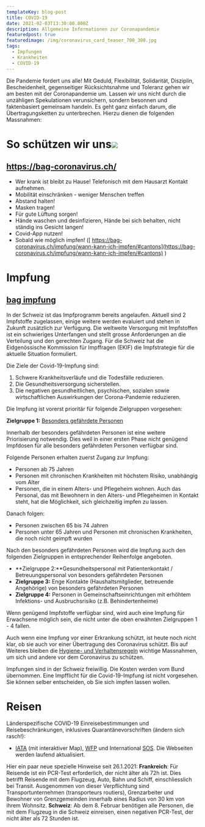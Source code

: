 ```yaml
---
templateKey: blog-post
title: COVID-19
date: 2021-02-03T13:30:08.800Z
description: Allgemeine Informationen zur Coronapandemie
featuredpost: true
featuredimage: /img/coronavirus_card_teaser_700_300.jpg
tags:
  - Impfungen
  - Krankheiten
  - COVID-19
---
```

Die Pandemie fordert uns alle! Mit Geduld, Flexibilität, Solidarität, Disziplin, Bescheidenheit, gegenseitiger Rücksichtsnahme und Toleranz gehen wir am besten mit der Coronapandemie um. Lassen wir uns nicht durch die unzähligen Spekulationen verunsichern, sondern besonnen und faktenbasiert gemeinsam handeln. Es geht ganz einfach darum, die Übertragungsketten zu unterbrechen. Hierzu dienen die folgenden Massnahmen:

# [](https://bag-coronavirus.ch/)**So schützen wir uns![ ](https://bag-coronavirus.ch/)**

## <https://bag-coronavirus.ch/>

* Wer krank ist bleibt zu Hause! Telefonisch mit dem Hausarzt Kontakt aufnehmen.
* Mobilität einschränken - weniger Menschen treffen
* Abstand halten!
* Masken tragen!
* Für gute Lüftung sorgen!
* Hände waschen und desinfizieren, Hände bei sich behalten, nicht ständig ins Gesicht langen!
* Covid-App nutzen!
* Sobald wie möglich impfen! ([ https://bag-coronavirus.ch/impfung/wann-kann-ich-impfen/#cantons](https://bag-coronavirus.ch/impfung/wann-kann-ich-impfen/#cantons) )

# Impfung

## [bag impfung](https://www.bag.admin.ch/bag/de/home/krankheiten/ausbrueche-epidemien-pandemien/aktuelle-ausbrueche-epidemien/novel-cov/impfen.html#873795475)

In der Schweiz ist das Impfprogramm bereits angelaufen. Aktuell sind 2 Impfstoffe zugelassen, einige weitere werden evaluiert und stehen in Zukunft zusätzlich zur Verfügung. Die weltweite Versorgung mit Impfstoffen ist ein schwieriges Unterfangen und stellt grosse Anforderungen an die Verteilung und den gerechten Zugang. Für die Schweiz hat die Eidgenössische Kommission für Impffragen (EKIF) die Impfstrategie für die aktuelle Situation formuliert.

Die Ziele der Covid-19-Impfung sind:

1. Schwere Krankheitsverläufe und die Todesfälle reduzieren.
2. Die Gesundheitsversorgung sicherstellen.
3. Die negativen gesundheitlichen, psychischen, sozialen sowie wirtschaftlichen Auswirkungen der Corona-Pandemie reduzieren.

Die Impfung ist vorerst prioritär für folgende Zielgruppen vorgesehen:

**Zielgruppe 1:** [Besonders gefährdete Personen](https://www.bag.admin.ch/bag/de/home/krankheiten/ausbrueche-epidemien-pandemien/aktuelle-ausbrueche-epidemien/novel-cov/krankheit-symptome-behandlung-ursprung/besonders-gefaehrdete-menschen.html)

Innerhalb der besonders gefährdeten Personen ist eine weitere Priorisierung notwendig. Dies weil in einer ersten Phase nicht genügend Impfdosen für alle besonders gefährdeten Personen verfügbar sind.

Folgende Personen erhalten zuerst Zugang zur Impfung:

* Personen ab 75 Jahren
* Personen mit chronischen Krankheiten mit höchstem Risiko, unabhängig vom Alter
* Personen, die in einem Alters- und Pflegeheim wohnen. Auch das Personal, das mit Bewohnern in den Alters- und Pflegeheimen in Kontakt steht, hat die Möglichkeit, sich gleichzeitig impfen zu lassen.

Danach folgen:

* Personen zwischen 65 bis 74 Jahren
* Personen unter 65 Jahren und Personen mit chronischen Krankheiten, die noch nicht geimpft wurden

Nach den besonders gefährdeten Personen wird die Impfung auch den folgenden Zielgruppen in entsprechender Reihenfolge angeboten.

* **Zielgruppe 2:**Gesundheitspersonal mit Patientenkontakt / Betreuungspersonal von besonders gefährdeten Personen
* **Zielgruppe 3:** Enge Kontakte (Haushaltsmitglieder, betreuende Angehörige) von besonders gefährdeten Personen
* **Zielgruppe 4:** Personen in Gemeinschaftseinrichtungen mit erhöhtem Infektions- und Ausbruchsrisiko (z.B. Behindertenheime)

Wenn genügend Impfstoffe verfügbar sind, wird auch eine Impfung für Erwachsene möglich sein, die nicht unter die oben erwähnten Zielgruppen 1 - 4 fallen.

Auch wenn eine Impfung vor einer Erkrankung schützt, ist heute noch nicht klar, ob sie auch vor einer Übertragung des Coronavirus schützt. Bis auf Weiteres bleiben die [Hygiene- und Verhaltensregeln](https://www.bag.admin.ch/bag/de/home/krankheiten/ausbrueche-epidemien-pandemien/aktuelle-ausbrueche-epidemien/novel-cov/so-schuetzen-wir-uns.html#847126359) wichtige Massnahmen, um sich und andere vor dem Coronavirus zu schützen.

Impfungen sind in der Schweiz freiwillig. Die Kosten werden vom Bund übernommen. Eine Impfflicht für die Covid-19-Impfung ist nicht vorgesehen. Sie können selber entscheiden, ob Sie sich impfen lassen wollen.

# Reisen

Länderspezifische COVID-19 Einreisebestimmungen und Reisebeschränkungen, inklusives Quarantänevorschriften (ändern sich rasch!):
- [IATA](https://www.iatatravelcentre.com/world.php) (mit interaktiver Map), [WFP](https://unwfp.maps.arcgis.com/apps/opsdashboard/index.html#/db5b5df309ac4f10bfd36145a6f8880e) und International [SOS](https://pandemic.internationalsos.com/login?returnUrl=/2019-ncov/ncov-travel-restrictions-flight-operations-and-screening). Die Webseiten werden laufend aktualisiert.


Hier ein paar neue spezielle Hinweise seit 26.1.2021:
**Frankreich**: Für Reisende ist ein PCR-Test erforderlich, der nicht älter als 72h ist. Dies betrifft Reisende mit dem Flugzeug, Auto, Bahn und Schiff, einschliesslich bei Transit. Ausgenommen von dieser Verpflichtung sind Transportunternehmen (transporteurs routiers), Grenzarbeiter und Bewohner von Grenzgemeinden innerhalb eines Radius von 30 km von ihrem Wohnsitz.
**Schweiz**: Ab dem 8. Februar benötigen alle Personen, die mit dem Flugzeug in die Schweiz einreisen, einen negativen PCR-Test, der nicht älter als 72 Stunden ist.